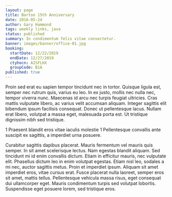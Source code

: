 ```yaml
---
layout: page
title: Barton 15th Anniversary
date: 2016-05-24
author: Gary Hammond
tags: weekly links, java
status: published
summary: In condimentum felis vitae consectetur.
banner: images/banner/office-01.jpg
booking:
  startDate: 12/22/2019
  endDate: 12/27/2019
  ctyhocn: AISFLHX
  groupCode: B1A
published: true
---
```

Proin sed erat eu sapien tempor tincidunt nec in tortor. Quisque ligula est, semper nec rutrum quis, varius eu leo. In ex justo, mollis nec nulla nec, tempor viverra nunc. Maecenas id arcu nec turpis feugiat ultricies. Cras mattis vulputate libero, ac varius velit accumsan aliquam. Integer sagittis elit bibendum ipsum facilisis consequat. Donec ut pellentesque lacus. Nullam erat libero, volutpat a massa eget, malesuada porta est. Ut tristique dignissim nibh sed tristique.

1 Praesent blandit eros vitae iaculis molestie
1 Pellentesque convallis ante suscipit ex sagittis, a imperdiet urna posuere.

Curabitur sagittis dapibus placerat. Mauris fermentum vel mauris quis semper. In sit amet scelerisque lectus. Nam egestas blandit aliquam. Sed tincidunt mi id enim convallis dictum. Etiam in efficitur mauris, nec vulputate elit. Phasellus dictum leo in enim volutpat egestas. Etiam nisl leo, sodales a mi nec, auctor sagittis metus. Proin et imperdiet ipsum. Aliquam sit amet imperdiet eros, vitae cursus erat. Fusce placerat nulla laoreet, semper eros sit amet, mattis tellus. Pellentesque vehicula massa risus, eget consequat dui ullamcorper eget. Mauris condimentum turpis sed volutpat lobortis. Suspendisse eget posuere lorem, sed tristique eros.
